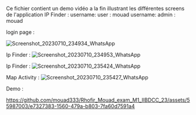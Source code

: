Ce fichier contient un demo vidéo a la fin illustrant les différentes screens de l'application IP Finder : 
username: user : mouad
username: admin : mouad

login page : 

![Screenshot_20230710_234934_WhatsApp](https://github.com/mouad333/Rhofir_Mouad_exam_M1_IIBDCC_23/assets/55987003/c37b3a69-f3f2-43ff-8d35-a5e5b60fd698)


Ip Finder : 
![Screenshot_20230710_234953_WhatsApp](https://github.com/mouad333/Rhofir_Mouad_exam_M1_IIBDCC_23/assets/55987003/acb0dbe9-f5e2-4bc2-9982-2dc04ebd98a7)


Ip Finder : 
![Screenshot_20230710_235424_WhatsApp](https://github.com/mouad333/Rhofir_Mouad_exam_M1_IIBDCC_23/assets/55987003/4bdcbc0f-d14e-474a-b4cc-301d728d5068)


Map Activity : 
![Screenshot_20230710_235427_WhatsApp](https://github.com/mouad333/Rhofir_Mouad_exam_M1_IIBDCC_23/assets/55987003/89d23313-3d49-42e0-88b7-f9e6022e60f1)

Demo : 


https://github.com/mouad333/Rhofir_Mouad_exam_M1_IIBDCC_23/assets/55987003/e7327383-1560-479a-b803-7fa60d7591a4



